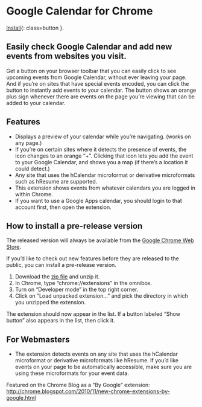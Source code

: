 Google Calendar for Chrome
==========================

[Install](https://chrome.google.com/webstore/detail/google-calendar-by-google/gmbgaklkmjakoegficnlkhebmhkjfich){: class=button }.


Easily check Google Calendar and add new events from websites you visit.
------------------------------------------------------------------------
Get a button on your browser toolbar that you can easily click to see upcoming events from Google Calendar,
without ever leaving your page. And if you’re on sites that have special events encoded,
you can click the button to instantly add events to your calendar.
The button shows an orange plus sign whenever there are events on the page you’re viewing that can be added to your calendar.


Features
--------
* Displays a preview of your calendar while you’re navigating. (works on any page.)
* If you’re on certain sites where it detects the presence of events, the icon changes to an orange “+”. Clicking that icon lets you add the event to your Google Calendar, and shows you a map (if there’s a location it could detect.)
* Any site that uses the hCalendar microformat or derivative microformats such as hResume are supported.
* This extension shows events from whatever calendars you are logged in within Chrome.
* If you want to use a Google Apps calendar, you should login to that account first, then open the extension.


How to install a pre-release version
------------------------------------
The released version will always be available from the [Google Chrome Web Store](https://chrome.google.com/webstore/detail/google-calendar-by-google/gmbgaklkmjakoegficnlkhebmhkjfich).

If you’d like to check out new features before they are released to the public, you can install a pre-release version.

1. Download the [zip file](https://github.com/manastungare/google-calendar-crx/zipball/master) and unzip it.
2. In Chrome, type “chrome://extensions” in the omnibox.
3. Turn on “Developer mode” in the top right corner.
4. Click on “Load unpacked extension…” and pick the directory in which you unzipped the extension.

The extension should now appear in the list. If a button labeled “Show button” also appears in the list, then click it.


For Webmasters
--------------
* The extension detects events on any site that uses the hCalendar microformat or derivative microformats like hResume.
If you’d like events on your page to be automatically accessible, make sure you are using these microformats for your event data.


Featured on the Chrome Blog as a “By Google” extension:
<http://chrome.blogspot.com/2010/11/new-chrome-extensions-by-google.html>
